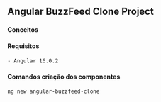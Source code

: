 ## Angular BuzzFeed Clone Project

#### Conceitos
        
#### Requisitos
    - Angular 16.0.2

#### Comandos criação dos componentes
    ng new angular-buzzfeed-clone
    
    

